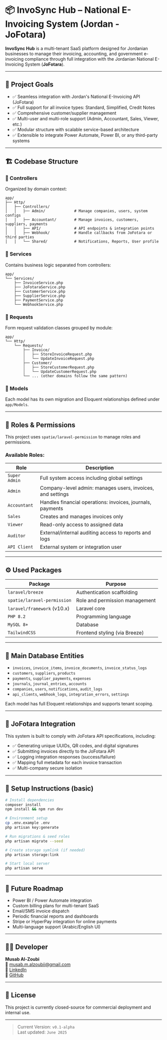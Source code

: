# 📦 InvoSync Hub – National E-Invoicing System (Jordan - JoFotara)

**InvoSync Hub** is a multi-tenant SaaS platform designed for Jordanian businesses to manage their invoicing, accounting, and government e-invoicing compliance through full integration with the Jordanian National E-Invoicing System (**JoFotara**).

---

## 🎯 Project Goals

- ✅ Seamless integration with Jordan's National E-Invoicing API (JoFotara)
- ✅ Full support for all invoice types: Standard, Simplified, Credit Notes
- ✅ Comprehensive customer/supplier management
- ✅ Multi-user and multi-role support (Admin, Accountant, Sales, Viewer, etc.)
- ✅ Modular structure with scalable service-based architecture
- ✅ Extensible to integrate Power Automate, Power BI, or any third-party systems

---

## 🏗️ Codebase Structure

### 📁 Controllers
Organized by domain context:

```
app/
├── Http/
│   ├── Controllers/
│   │   ├── Admin/             # Manage companies, users, system configs
│   │   ├── Accountant/        # Manage invoices, customers, suppliers, payments
│   │   ├── API/               # API endpoints & integration points
│   │   ├── Webhook/           # Handle callbacks from JoFotara or third parties
│   │   └── Shared/            # Notifications, Reports, User profile
```

### 📁 Services
Contains business logic separated from controllers:

```
app/
└── Services/
    ├── InvoiceService.php
    ├── JoFotaraService.php
    ├── CustomerService.php
    ├── SupplierService.php
    ├── PaymentService.php
    └── WebhookService.php
```

### 📁 Requests
Form request validation classes grouped by module:

```
app/
└── Http/
    └── Requests/
        ├── Invoice/
        │   ├── StoreInvoiceRequest.php
        │   └── UpdateInvoiceRequest.php
        ├── Customer/
        │   ├── StoreCustomerRequest.php
        │   └── UpdateCustomerRequest.php
        └── ... (other domains follow the same pattern)
```

### 📁 Models
Each model has its own migration and Eloquent relationships defined under `app/Models`.

---

## 🔐 Roles & Permissions

This project uses `spatie/laravel-permission` to manage roles and permissions.

### Available Roles:

| Role         | Description                                                  |
|--------------|--------------------------------------------------------------|
| `Super Admin`| Full system access including global settings                 |
| `Admin`      | Company-level admin: manages users, invoices, and settings   |
| `Accountant` | Handles financial operations: invoices, journals, payments   |
| `Sales`      | Creates and manages invoices only                            |
| `Viewer`     | Read-only access to assigned data                            |
| `Auditor`    | External/internal auditing access to reports and logs        |
| `API Client` | External system or integration user                          |

---

## ⚙️ Used Packages

| Package                             | Purpose                                 |
|-------------------------------------|-----------------------------------------|
| `laravel/breeze`                    | Authentication scaffolding              |
| `spatie/laravel-permission`         | Role and permission management          |
| `laravel/framework` (v10.x)         | Laravel core                            |
| `PHP 8.2`                           | Programming language                    |
| `MySQL 8+`                          | Database                                |
| `TailwindCSS`                       | Frontend styling (via Breeze)           |

---

## 🧾 Main Database Entities

- `invoices`, `invoice_items`, `invoice_documents`, `invoice_status_logs`
- `customers`, `suppliers`, `products`
- `payments`, `supplier_payments`, `expenses`
- `journals`, `journal_entries`, `accounts`
- `companies`, `users`, `notifications`, `audit_logs`
- `api_clients`, `webhook_logs`, `integration_errors`, `settings`

Each model has full Eloquent relationships and supports tenant scoping.

---

## 🧩 JoFotara Integration

This system is built to comply with JoFotara API specifications, including:

- ✅ Generating unique UUIDs, QR codes, and digital signatures
- ✅ Submitting invoices directly to the JoFotara API
- ✅ Logging integration responses (success/failure)
- ✅ Mapping full metadata for each invoice transaction
- ✅ Multi-company secure isolation

---

## 🧰 Setup Instructions (basic)

```bash
# Install dependencies
composer install
npm install && npm run dev

# Environment setup
cp .env.example .env
php artisan key:generate

# Run migrations & seed roles
php artisan migrate --seed

# Create storage symlink (if needed)
php artisan storage:link

# Start local server
php artisan serve
```

---

## 🧠 Future Roadmap

- Power BI / Power Automate integration
- Custom billing plans for multi-tenant SaaS
- Email/SMS invoice dispatch
- Periodic financial reports and dashboards
- Stripe or HyperPay integration for online payments
- Multi-language support (Arabic/English UI)

---

## 👨‍💻 Developer

**Musab Al-Zoubi**  
📧 musab.m.alzoubii@gmail.com  
🔗 [LinkedIn](https://www.linkedin.com/in/musab-al-zoubi)  
🔗 [GitHub](https://github.com/MusabAlzo3bi)

---

## 📄 License

This project is currently closed-source for commercial deployment and internal use.

---

> Current Version: `v0.1-alpha`  
> Last updated: `June 2025`